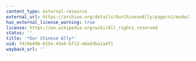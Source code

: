 ```yaml
---
content_type: external-resource
external_url: https://archive.org/details/OurChineseAlly/page/n1/mode/2up
has_external_license_warning: true
license: https://en.wikipedia.org/wiki/All_rights_reserved
status: ''
title: '*Our Chinese Ally*'
uid: f4c9e496-615e-45e6-bf13-e6ed3ba1a4f1
wayback_url: ''
---
```

